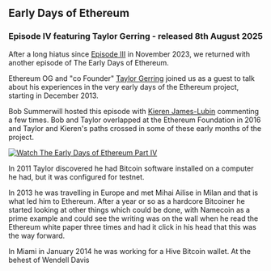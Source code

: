 ## Early Days of Ethereum
### Episode IV featuring Taylor Gerring - released 8th August 2025

After a long hiatus since [Episode III](https://github.com/bobsummerwill/EarlyDaysOfEthereum/blob/main/videos/EarlyDaysOfEthereum/episode003/index.md) in November 2023, we returned with another episode of The Early Days of Ethereum.

Ethereum OG and "co Founder" [Taylor Gerring](https://github.com/bobsummerwill/EarlyDaysOfEthereum/blob/main/people/TaylorGerring/index.md) joined us as a guest to talk about his experiences in the very early days of the Ethereum project, starting in December 2013.

Bob Summerwill hosted this episode with [Kieren James-Lubin](https://x.com/kjameslubin) commenting a few times.  Bob and Taylor overlapped at the Ethereum Foundation in 2016 and Taylor and Kieren's paths crossed in some of these early months of the project.

[![Watch The Early Days of Ethereum Part IV](https://img.youtube.com/vi/24A8B9IgfLQ/0.jpg)](https://www.youtube.com/watch?v=24A8B9IgfLQ)

In 2011 Taylor discovered he had Bitcoin software installed on a computer he had, but it was configured for testnet.

In 2013 he was travelling in Europe and met Mihai Ailise in Milan and that is what led him to Ethereum.  After a year or so as a hardcore Bitcoiner he started looking at other things which could be done, with Namecoin as a prime example and could see the writing was on the wall when he read the Ethereum white paper three times and had it click in his head that this was the way forward.

In Miami in January 2014 he was working for a Hive Bitcoin wallet.  At the behest of Wendell Davis
